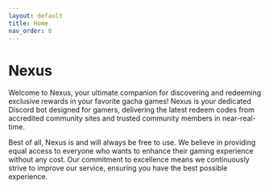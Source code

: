 ```yaml
---
layout: default
title: Home
nav_order: 0
---
```


# Nexus
Welcome to Nexus, your ultimate companion for discovering and redeeming exclusive rewards in your favorite gacha games! Nexus is your dedicated Discord bot designed for gamers, delivering the latest redeem codes from accredited community sites and trusted community members in near-real-time.

Best of all, Nexus is and will always be free to use. We believe in providing equal access to everyone who wants to enhance their gaming experience without any cost. Our commitment to excellence means we continuously strive to improve our service, ensuring you have the best possible experience.